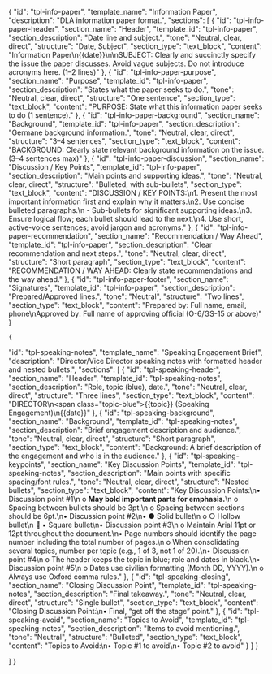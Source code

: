 {
  "id": "tpl-info-paper",
  "template_name": "Information Paper",
  "description": "DLA information paper format.",
  "sections": [
    {
      "id": "tpl-info-paper-header",
      "section_name": "Header",
      "template_id": "tpl-info-paper",
      "section_description": "Date line and subject.",
      "tone": "Neutral, clear, direct",
      "structure": "Date, Subject",
      "section_type": "text_block",
      "content": "Information Paper\n{{date}}\n\nSUBJECT: Clearly and succinctly specify the issue the paper discusses. Avoid vague subjects. Do not introduce acronyms here. (1–2 lines)"
    },
    {
      "id": "tpl-info-paper-purpose",
      "section_name": "Purpose",
      "template_id": "tpl-info-paper",
      "section_description": "States what the paper seeks to do.",
      "tone": "Neutral, clear, direct",
      "structure": "One sentence",
      "section_type": "text_block",
      "content": "PURPOSE: State what this information paper seeks to do (1 sentence)."
    },
    {
      "id": "tpl-info-paper-background",
      "section_name": "Background",
      "template_id": "tpl-info-paper",
      "section_description": "Germane background information.",
      "tone": "Neutral, clear, direct",
      "structure": "3–4 sentences",
      "section_type": "text_block",
      "content": "BACKGROUND: Clearly state relevant background information on the issue. (3–4 sentences max)"
    },
    {
      "id": "tpl-info-paper-discussion",
      "section_name": "Discussion / Key Points",
      "template_id": "tpl-info-paper",
      "section_description": "Main points and supporting ideas.",
      "tone": "Neutral, clear, direct",
      "structure": "Bulleted, with sub-bullets",
      "section_type": "text_block",
      "content": "DISCUSSION / KEY POINTS:\n1. Present the most important information first and explain why it matters.\n2. Use concise bulleted paragraphs.\n   - Sub-bullets for significant supporting ideas.\n3. Ensure logical flow; each bullet should lead to the next.\n4. Use short, active-voice sentences; avoid jargon and acronyms."
    },
    {
      "id": "tpl-info-paper-recommendation",
      "section_name": "Recommendation / Way Ahead",
      "template_id": "tpl-info-paper",
      "section_description": "Clear recommendation and next steps.",
      "tone": "Neutral, clear, direct",
      "structure": "Short paragraph",
      "section_type": "text_block",
      "content": "RECOMMENDATION / WAY AHEAD: Clearly state recommendations and the way ahead."
    },
    {
      "id": "tpl-info-paper-footer",
      "section_name": "Signatures",
      "template_id": "tpl-info-paper",
      "section_description": "Prepared/Approved lines.",
      "tone": "Neutral",
      "structure": "Two lines",
      "section_type": "text_block",
      "content": "Prepared by: Full name, email, phone\nApproved by: Full name of approving official (O-6/GS-15 or above)"
    }


    {
  "id": "tpl-speaking-notes",
  "template_name": "Speaking Engagement Brief",
  "description": "Director/Vice Director speaking notes with formatted header and nested bullets.",
  "sections": [
    {
      "id": "tpl-speaking-header",
      "section_name": "Header",
      "template_id": "tpl-speaking-notes",
      "section_description": "Role, topic (blue), date.",
      "tone": "Neutral, clear, direct",
      "structure": "Three lines",
      "section_type": "text_block",
      "content": "DIRECTOR\n<span class=\"topic-blue\">{{topic}} (Speaking Engagement)</span>\n{{date}}"
    },
    {
      "id": "tpl-speaking-background",
      "section_name": "Background",
      "template_id": "tpl-speaking-notes",
      "section_description": "Brief engagement description and audience.",
      "tone": "Neutral, clear, direct",
      "structure": "Short paragraph",
      "section_type": "text_block",
      "content": "Background: A brief description of the engagement and who is in the audience."
    },
    {
      "id": "tpl-speaking-keypoints",
      "section_name": "Key Discussion Points",
      "template_id": "tpl-speaking-notes",
      "section_description": "Main points with specific spacing/font rules.",
      "tone": "Neutral, clear, direct",
      "structure": "Nested bullets",
      "section_type": "text_block",
      "content": "Key Discussion Points:\n• Discussion point #1\n  o <strong>May bold important parts for emphasis.</strong>\n  o Spacing between bullets should be 3pt.\n  o Spacing between sections should be 6pt.\n• Discussion point #2\n• ● Solid bullet\n  o ○ Hollow bullet\n     ▪ Square bullet\n• Discussion point #3\n  o Maintain Arial 11pt or 12pt throughout the document.\n• Page numbers should identify the page number including the total number of pages.\n  o When consolidating several topics, number per topic (e.g., 1 of 3, not 1 of 20).\n• Discussion point #4\n  o The header keeps the topic in blue; role and dates in black.\n• Discussion point #5\n  o Dates use civilian formatting (Month DD, YYYY).\n  o Always use Oxford comma rules."
    },
    {
      "id": "tpl-speaking-closing",
      "section_name": "Closing Discussion Point",
      "template_id": "tpl-speaking-notes",
      "section_description": "Final takeaway.",
      "tone": "Neutral, clear, direct",
      "structure": "Single bullet",
      "section_type": "text_block",
      "content": "Closing Discussion Point:\n• Final, “get off the stage” point."
    },
    {
      "id": "tpl-speaking-avoid",
      "section_name": "Topics to Avoid",
      "template_id": "tpl-speaking-notes",
      "section_description": "Items to avoid mentioning.",
      "tone": "Neutral",
      "structure": "Bulleted",
      "section_type": "text_block",
      "content": "Topics to Avoid:\n• Topic #1 to avoid\n• Topic #2 to avoid"
    }
  ]
}

  ]
}
